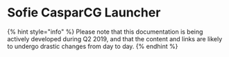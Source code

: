 # Sofie CasparCG Launcher

{% hint style="info" %}
Please note that this documentation is being actively developed during Q2 2019, and that the content and links are likely to undergo drastic changes from day to day.
{% endhint %}

